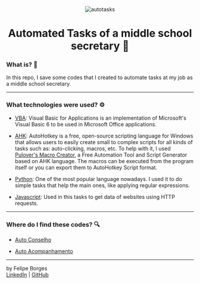 <div align="center">	
		<img src="./.github/autotasks.jpg" alt="autotasks"/>
</div>

<div align="center">
	<h1>Automated Tasks of a middle school secretary 🤖</h1>
</div>

### What is? 🤔
In this repo, I save some codes that I created to automate tasks at my job as a middle school secretary.
<hr>

### What technologies were used? ⚙️
- [VBA](https://docs.microsoft.com/en-us/office/vba/api/overview/): Visual Basic for Applications is an implementation of Microsoft's Visual Basic 6 to be used in Microsoft Office applications.

- [AHK](https://www.autohotkey.com/): AutoHotkey is a free, open-source scripting language for Windows that allows users to easily create small to complex scripts for all kinds of tasks such as: auto-clicking, macros, etc. To help with it, I used [Pulover's Macro Creator](https://github.com/Pulover/PuloversMacroCreator), a Free Automation Tool and Script Generator based on AHK language. The macros can be executed from the program itself or you can export them to AutoHotkey Script format.

- [Python](https://www.python.org/): One of the most popular language nowadays. I used it to do simple tasks that help the main ones, like applying regular expressions.

- [Javascript](https://www.javascript.com/): Used in this tasks to get data of websites using HTTP requests.
<hr>

### Where do I find these codes? 🔍
- [Auto Conselho](/auto-conselho)

- [Auto Acompanhamento](/auto-acompanhamento)
<hr>

by Felipe Borges<br>
[LinkedIn](https://www.linkedin.com/in/felipejsborges) | [GitHub](https://github.com/felipejsborges)
